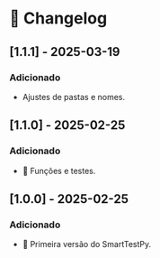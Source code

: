 # 📜 Changelog

## [1.1.1] - 2025-03-19
### Adicionado
- Ajustes de pastas e nomes.

## [1.1.0] - 2025-02-25
### Adicionado
- 🚀 Funções e testes.

## [1.0.0] - 2025-02-25
### Adicionado
- 🚀 Primeira versão do SmartTestPy.